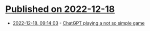 # [Published on 2022-12-18](index.md)

* [2022-12-18, 09:14:03](https://news.ycombinator.com/item?id=34036169) - [ChatGPT playing a not so simple game](https://showgpt.co/s/j40Y1k9R)
